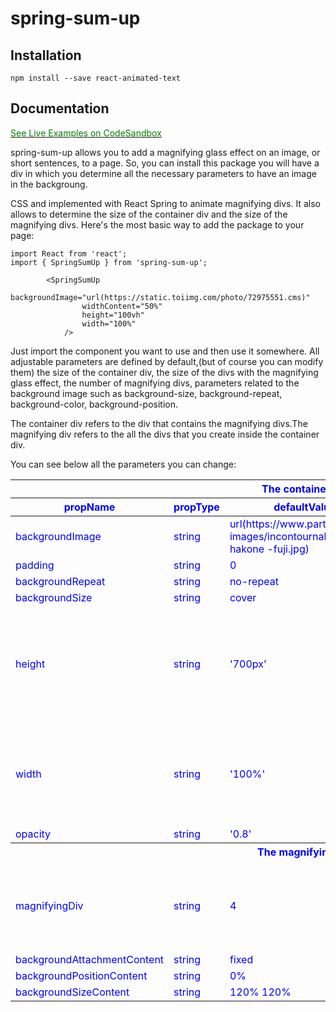 # spring-sum-up

## Installation

`npm install --save react-animated-text`

## Documentation

<a href="">
        <p style="color: green">See Live Examples on CodeSandbox</p>
</a>

<p>
spring-sum-up allows you to add a magnifying glass effect on an image, or short sentences, to a page. So, you can install this package you will have a div in which you determine all the necessary parameters to have an image in the backgroung.
</p>
<p> 
CSS and implemented with React Spring to animate magnifying divs. It also allows to determine the size of the container div and the size of the magnifying divs.
Here's the most basic way to add the package to your page:
</p>

```
import React from 'react';
import { SpringSumUp } from 'spring-sum-up';

    	<SpringSumUp
    			backgroundImage="url(https://static.toiimg.com/photo/72975551.cms)"
    			widthContent="50%"
    			height="100vh"
    			width="100%"
    		/>

```

<p>
Just import the component you want to use and then use it somewhere.
All adjustable parameters are defined by default,(but of course you can modify them) the size of the container div, the size of the divs with the magnifying glass effect, the number of magnifying divs, parameters related to the background image such as background-size, background-repeat, background-color, background-position.
</p>
<p>The container div refers to the div that contains the magnifying divs.The magnifying div refers to the all the divs that you create inside the container div.</p>
<p>You can see below all the parameters you can change:</p>

<table style="color: blue">
    <thead>
        <tr>
            <th></th>
            <th></th>
            <th>The container div</th>
            <th></th>
            <th></th>
        </tr>
        <tr>
            <th>propName</th>
            <th>propType</th>
            <th>defaultValue</th>
            <th>isRequired</th>
            <th>Explanation</th>
        </tr>
    </thead>
    <tbody>
        <tr>
            <td>backgroundImage</td>
            <td>string</td>
           <a href="https://www.partir.com/
            images/incontournables/japon-hakone
            -fuji.jpg"> <td>
            url(https://www.partir.com/
            images/incontournables/japon-hakone
            -fuji.jpg)
            </td>
          </a>
            <td>Yes</td>
            <td> - </td>
        </tr>
         <tr>
            <td>padding</td>
            <td>string</td>
           <td>0</td>
            <td>No</td>
            <td> - </td>
        </tr>
         <tr>
            <td>backgroundRepeat</td>
            <td>string</td>
           <td>no-repeat</td>
            <td>No</td>
            <td> - </td>
        </tr>
        <tr>
            <td>backgroundSize</td>
            <td>string</td>
           <td>cover</td>
            <td>No</td>
            <td> - </td>
        </tr>
        <tr>
            <td>height</td>
            <td>string</td>
             <td>
            '700px'
            </td>
            <td>Yes</td>
            <td>The parameter allows to set the height of the container div. You should use only values in px, or viewport, but not in %.</td>
        </tr>
        <tr>
            <td>width</td>
            <td>string</td>
            <td>
            '100%'
            </td>
            <td>Yes</td>
            <td>The parameter allows to set the width of the container div. You should use values in px, or viewport, and %.</td>
        </tr>
          <tr>
            <td>opacity</td>
            <td>string</td>
             <td>
            '0.8'
            </td>
            <td>Yes</td>
            <td> - </td>
        </tr>
        <tr>
            <th></th>
            <th></th>
            <th>The magnifying div</th>
            <th></th>
            <th></th>
        </tr>
        <tr>
            <td>magnifyingDiv</td>
            <td>string</td>
            <td>4</td>
            <td>Yes</td>
            <td>This parameter defines the numbers of magnifying divs. Example : magnifyingDiv={1}</td>
        </tr>
         <tr>
            <td>backgroundAttachmentContent</td>
            <td>string</td>
            <td>fixed</td>
            <td>Yes</td>
            <td>-</td>
        </tr>
         <tr>
            <td>backgroundPositionContent</td>
            <td>string</td>
            <td>0%</td>
            <td>No</td>
            <td>-</td>
        </tr>
          <tr>
            <td> backgroundSizeContent</td>
            <td>string</td>
            <td>120% 120%</td>
            <td>No</td>
            <td>-</td>
        </tr>
    </tbody>

</table>
